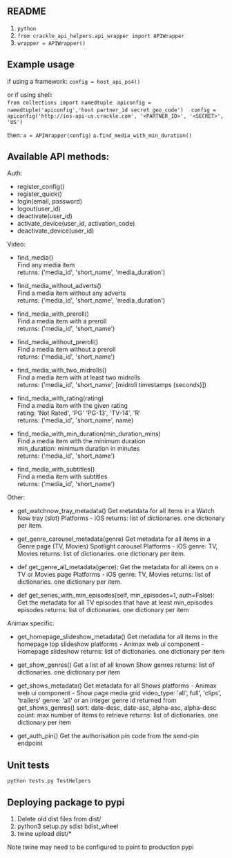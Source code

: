 ## README

1. `python`
2. `from crackle_api_helpers.api_wrapper import APIWrapper`
3. `wrapper = APIWrapper()`

## Example usage

 
if using a framework: 
`config = host_api_ps4()`  

or if using shell:  
`from collections import namedtuple ` 
`apiconfig = namedtuple('apiconfig','host partner_id secret geo_code')  `
`config = apiconfig('http://ios-api-us.crackle.com', '<PARTNER_ID>', '<SECRET>', 'US')`

 then:
`a = APIWrapper(config)` 
`a.find_media_with_min_duration()`  

## Available API methods:

Auth:
- register_config()
- register_quick()
- login(email, password)
- logout(user_id)
- deactivate(user_id)
- activate_device(user_id, activation_code)
- deactivate_device(user_id)

Video:
- find_media()  
        Find any media item  
        returns: ('media_id', 'short_name', 'media_duration')

- find_media_without_adverts()  
        Find a media item without any adverts  
        returns: ('media_id', 'short_name', 'media_duration')

- find_media_with_preroll()  
        Find a media item with a preroll  
        returns: ('media_id', 'short_name')
 
- find_media_without_preroll()  
        Find a media item without a preroll  
        returns: ('media_id', 'short_name')

- find_media_with_two_midrolls()  
        Find a media item with at least two midrolls  
        returns: ('media_id', 'short_name', [midroll timestamps (seconds)])
        
- find_media_with_rating(rating)  
        Find a media item with the given rating  
        rating: 'Not Rated', 'PG' 'PG-13', 'TV-14', 'R'  
        returns: ('media_id', 'short_name', name)  
        
- find_media_with_min_duration(min_duration_mins)  
        Find a media item with the minimum duration  
        min_duration: minimum duration in minutes  
        returns: ('media_id', 'short_name')  

- find_media_with_subtitles()  
        Find a media item with subtitles   
        returns: ('media_id', 'short_name')  

Other:
- get_watchnow_tray_metadata()
        Get metatdata for all items in a Watch Now tray (slot)
        Platforms - iOS
        returns: list of dictionaries. one dictionary per item.

- get_genre_carousel_metadata(genre)
        Get metadata for all items in a Genre page (TV, Movies) Spotlight carousel
        Platforms - iOS
        genre: TV, Movies
        returns: list of dictionaries. one dictionary per item.

- def get_genre_all_metadata(genre):
        Get the metadata for all items on a TV or Movies page
        Platforms - iOS
        genre: TV, Movies
        returns: list of dictionaries. one dictionary per item.

- def get_series_with_min_episodes(self, min_episodes=1, auth=False):
        Get the metadata for all TV episodes that have at least
        min_episodes episodes
        returns: list of dictionaries. one dictionary per item


Animax specific:
- get_homepage_slideshow_metadata()
        Get metadata for all items in the homepage top slideshow
        platforms - Animax web
        ui component - Homepage slideshow
        returns: list of dictionaries. one dictionary per item

- get_show_genres()
        Get a list of all known Show genres
        returns: list of dictionaries. one dictionary per item

- get_shows_metadata()
        Get metadata for all Shows
        platforms - Animax web
        ui component - Show page media grid
        video_type: 'all', full', 'clips', 'trailers'
        genre: 'all' or an integer genre id returned from get_shows_genres()
        sort: date-desc, date-asc, alpha-asc, alpha-desc
        count: max number of items to retrieve
        returns: list of dictionaries. one dictionary per item

- get_auth_pin()
        Get the authorisation pin code from the send-pin endpoint

## Unit tests

`python tests.py TestHelpers`


## Deploying package to pypi

1. Delete old dist files from dist/
2. python3 setup.py sdist bdist_wheel
3. twine upload dist/*

Note twine may need to be configured to point to production pypi
